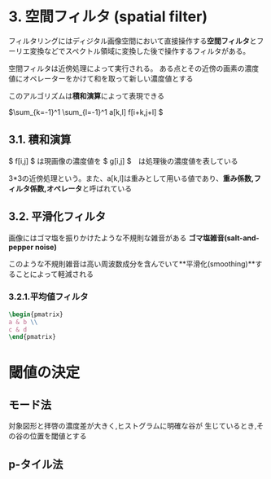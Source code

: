 # 3. 空間フィルタ (spatial filter)

フィルタリングにはディジタル画像空間において直接操作する**空間フィルタ**とフーリエ変換などでスペクトル領域に変換した後で操作するフィルタがある。

空間フィルタは近傍処理によって実行される。
ある点とその近傍の画素の濃度値にオペレーターをかけて和を取って新しい濃度値とする

このアルゴリズムは**積和演算**によって表現できる

$\sum_{k=-1}^1 \sum_{l=-1}^1 a[k,l] f[i+k,j+l] $

## 3.1. 積和演算

$ f[i,j] $ は現画像の濃度値を $ g[i,j] $　は処理後の濃度値を表している

3*3の近傍処理という。また、a[k,l]は重みとして用いる値であり、**重み係数,フィルタ係数,オペレータ**と呼ばれている


## 3.2. 平滑化フィルタ

画像にはゴマ塩を振りかけたような不規則な雑音がある
**ゴマ塩雑音(salt-and-pepper noise)**

このような不規則雑音は高い周波数成分を含んでいて**平滑化(smoothing)**することによって軽減される

### 3.2.1.平均値フィルタ

~~~tex
\begin{pmatrix}
a & b \\
c & d
\end{pmatrix}
~~~

# 閾値の決定

## モード法
対象図形と拝啓の濃度差が大きく,ヒストグラムに明確な谷が
生じているとき,その谷の位置を閾値とする

## p-タイル法

